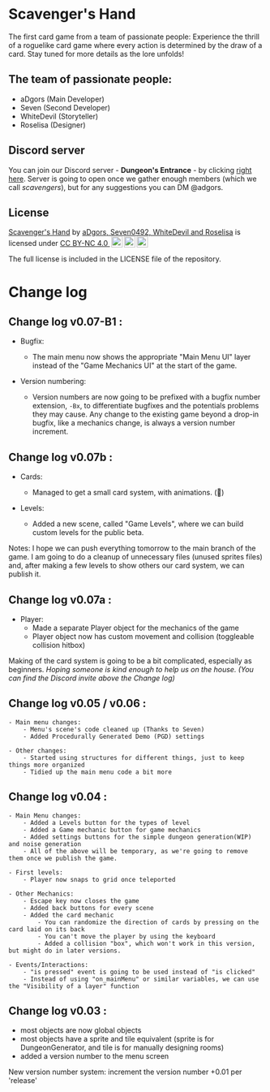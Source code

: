 # Scavenger's Hand
 The first card game from a team of passionate people: Experience the thrill of a roguelike card game where every action is determined by the draw of a card. Stay tuned for more details as the lore unfolds!

## The team of passionate people:
- aDgors (Main Developer)
- Seven (Second Developer)
- WhiteDevil (Storyteller)
- Roselisa (Designer)

## Discord server

You can join our Discord server - **Dungeon's Entrance** - by clicking [right here](https://discord.gg/invite/MBeE9krznG/). Server is going to open once we gather enough members (which we call *scavengers*), but for any suggestions you can DM @adgors.

## License

<p xmlns:cc="http://creativecommons.org/ns#" xmlns:dct="http://purl.org/dc/terms/"><a property="dct:title" rel="cc:attributionURL" href="https://github.com/Seven0492/Scavengers-Hand">Scavenger's Hand</a> by <a rel="cc:attributionURL dct:creator" property="cc:attributionName" href="https://scvh.neocities.org/#home">aDgors, Seven0492, WhiteDevil and Roselisa</a> is licensed under <a href="https://creativecommons.org/licenses/by-nc/4.0/?ref=chooser-v1" target="_blank" rel="license noopener noreferrer" style="display:inline-block;">CC BY-NC 4.0 <img style="height:22px!important;margin-left:3px;vertical-align:text-bottom;" src="https://mirrors.creativecommons.org/presskit/icons/cc.svg?ref=chooser-v1" alt=""><img style="height:22px!important;margin-left:3px;vertical-align:text-bottom;" src="https://mirrors.creativecommons.org/presskit/icons/by.svg?ref=chooser-v1" alt=""><img style="height:22px!important;margin-left:3px;vertical-align:text-bottom;" src="https://mirrors.creativecommons.org/presskit/icons/nc.svg?ref=chooser-v1" alt=""></a></p> 

The full license is included in the LICENSE file of the repository.

# Change log

## Change log v0.07-B1 :

- Bugfix:
	- The main menu now shows the appropriate "Main Menu UI" layer instead of the "Game Mechanics UI" at the start of the game.

- Version numbering:
	- Version numbers are now going to be prefixed with a bugfix number extension, `-Bx`, to differentiate bugfixes and the potentials problems they may cause. Any change to the existing game beyond a drop-in bugfix, like a mechanics change, is always a version number increment.

## Change log v0.07b :

- Cards:
	- Managed to get a small card system, with animations. (:tada:)

- Levels:
	- Added a new scene, called "Game Levels", where we can build custom levels for the public beta.

Notes: I hope we can push everything tomorrow to the main branch of the game. I am going to do a cleanup of unnecessary files (unused sprites files) and, after making a few levels to show others our card system, we can publish it.

## Change log v0.07a :

- Player:
	- Made a separate Player object for the mechanics of the game
	- Player object now has custom movement and collision (toggleable collision hitbox)

Making of the card system is going to be a bit complicated, especially as beginners. *Hoping someone is kind enough to help us on the house. (You can find the Discord invite above the Change log)* 

## Change log v0.05 / v0.06 :

	- Main menu changes:
		- Menu's scene's code cleaned up (Thanks to Seven)
		- Added Procedurally Generated Demo (PGD) settings

	- Other changes:
		- Started using structures for different things, just to keep things more organized
		- Tidied up the main menu code a bit more
	


## Change log v0.04 :

	- Main Menu changes:
		- Added a Levels button for the types of level
		- Added a Game mechanic button for game mechanics
		- Added settings buttons for the simple dungeon generation(WIP) and noise generation
		- All of the above will be temporary, as we're going to remove them once we publish the game.

	- First levels:
		- Player now snaps to grid once teleported

	- Other Mechanics:
		- Escape key now closes the game
		- Added back buttons for every scene
		- Added the card mechanic
			- You can randomize the direction of cards by pressing on the card laid on its back
			- You can't move the player by using the keyboard
			- Added a collision "box", which won't work in this version, but might do in later versions.
	
	- Events/Interactions:
		- "is pressed" event is going to be used instead of "is clicked"
		- Instead of using "on_mainMenu" or similar variables, we can use the "Visibility of a layer" function

## Change log v0.03 :

  -  most objects are now global objects
  -  most objects have a sprite and tile equivalent (sprite is for DungeonGenerator, and tile is for manually designing rooms)
  -  added a version number to the menu screen

New version number system: increment the version number +0.01 per 'release'
